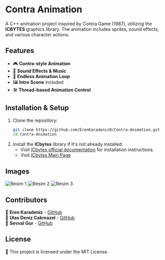 # Contra Animation

A C++ animation project inspired by Contra Game (1987), utilizing the **ICBYTES** graphics library. The animation includes sprites, sound effects, and various character actions.

## Features

- 🎮 **Contra-style Animation**
- 🎼 **Sound Effects & Music**
- 🔄 **Endless Animation Loop**
- 🖼 **Intro Scene** included
- 🛠 **Thread-based Animation Control**

## Installation & Setup

1. Clone the repository:
   ```bash
   git clone https://github.com/ErenKaradeniz0/Contra-Animation.git
   cd Contra-Animation

2. Install the **ICbytes** library if it's not already installed:
   - Visit [ICbytes official documentation](https://otoidrak.com/doc/I-See-Bytes%20A%20Simplified%20C++%20Library.pdf) for installation instructions.
   - Visit [ICbytes Main Page](https://otoidrak.com/Yazilim.html)
   
## Images
![Resim 1](images/1.png)
![Resim 2](images/2.png)
![Resim 3](images/3.png)

## Contributors

👤 **Eren Karadeniz** - [GitHub](https://github.com/ErenKaradeniz0)  
👤 **Ulas Deniz Cakmazel** - [GitHub](https://github.com/UlasDenizCakmazel)  
👤 **Sevval Gur** - [GitHub](https://github.com/svvlgr)  

## License

📜 This project is licensed under the MIT License.
